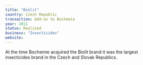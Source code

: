 ```yaml
---
title: "Biolit"
country: Czech Republic 
transaction: Add-on to Bochemie
year: 2011
status: Realized
business: "Insecticides"
website: 
---
```


At the time Bochemie acquired the Biolit brand it was the largest insecticides brand in the Czech and Slovak Republics.
